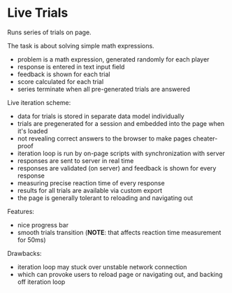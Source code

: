 # Live Trials

Runs series of trials on page.

The task is about solving simple math expressions.
- problem is a math expression, generated randomly for each player
- response is entered in text input field
- feedback is shown for each trial
- score calculated for each trial
- series terminate when all pre-generated trials are answered

Live iteration scheme:
- data for trials is stored in separate data model individually
- trials are pregenerated for a session and embedded into the page when it's loaded
- not revealing correct answers to the browser to make pages cheater-proof
- iteration loop is run by on-page scripts with synchronization with server
- responses are sent to server in real time
- responses are validated (on server) and feedback is shown for every response
- measuring precise reaction time of every response
- results for all trials are available via custom export
- the page is generally tolerant to reloading and navigating out

Features:
- nice progress bar
- smooth trials transition (**NOTE**: that affects reaction time measurement for 50ms)

Drawbacks:
- iteration loop may stuck over unstable network connection
- which can provoke users to reload page or navigating out, and backing off iteration loop